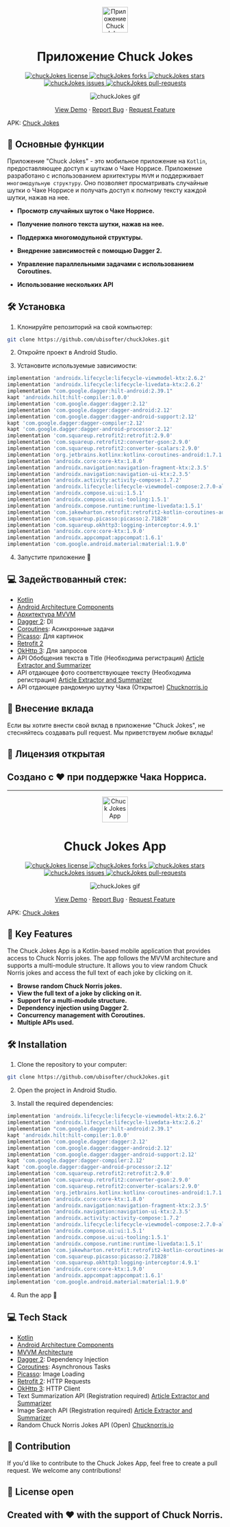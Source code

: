 <p align="center">
  <a href="https://n1s1.hsmedia.ru/b8/38/f0/b838f0f1c7a310e05dd3f888ffb46cc3/160x160_1_ee6e41234e8ca9f03664600c6c313751@785x785_0xac120004_9781560411681129191.jpeg">
    <img alt="Приложение Chuck Jokes" src="https://n1s1.hsmedia.ru/b8/38/f0/b838f0f1c7a310e05dd3f888ffb46cc3/160x160_1_ee6e41234e8ca9f03664600c6c313751@785x785_0xac120004_9781560411681129191.jpeg" width="60" />
  </a>
</p>
<h1 align="center">
  Приложение Chuck Jokes
</h1>

<p align="center">
<a href="https://github.com/ubisofter/chuckJokes/blob/master/LICENSE" target="blank">
<img src="https://img.shields.io/github/license/ubisofter/chuckJokes?style=flat-square" alt="chuckJokes license" />
</a>
<a href="https://github.com/ubisofter/chuckJokes/fork" target="blank">
<img src="https://img.shields.io/github/forks/ubisofter/chuckJokes?style=flat-square" alt="chuckJokes forks"/>
</a>
<a href="https://github.com/ubisofter/chuckJokes/stargazers" target="blank">
<img src="https://img.shields.io/github/stars/ubisofter/chuckJokes?style=flat-square" alt="chuckJokes stars"/>
</a>
<a href="https://github.com/ubisofter/chuckJokes/issues" target="blank">
<img src="https://img.shields.io/github/issues/ubisofter/chuckJokes?style=flat-square" alt="chuckJokes issues"/>
</a>
<a href="https://github.com/ubisofter/chuckJokes/pulls" target="blank">
<img src="https://img.shields.io/github/issues-pr/ubisofter/chuckJokes?style=flat-square" alt="chuckJokes pull-requests"/>
</a>
</p>

<p align="center"><img src="https://github.com/ubisofter/chuckJokes/assets/78037558/bae51cf2-77d4-4ddb-be68-0a14f6fbfe7f" alt="chuckJokes gif" /></p>

<p align="center">
    <a href="https://github.com/ubisofter/chuckJokes/blob/main/chuck.apk" target="blank">View Demo</a>
    ·
    <a href="https://github.com/ubisofter/chuckJokes/issues/new/choose">Report Bug</a>
    ·
    <a href="https://github.com/ubisofter/chuckJokes/issues/new/choose">Request Feature</a>
</p>

APK: [Chuck Jokes](https://github.com/ubisofter/chuckJokes/blob/main/chuck.apk)

## 🧐 Основные функции

Приложение "Chuck Jokes" - это мобильное приложение на `Kotlin`, предоставляющее доступ к шуткам о Чаке Норрисе. Приложение разработано с использованием архитектуры `MVVM` и поддерживает `многомодульную структуру`. Оно позволяет просматривать случайные шутки о Чаке Норрисе и получать доступ к полному тексту каждой шутки, нажав на нее.

- **Просмотр случайных шуток о Чаке Норрисе.**

- **Получение полного текста шутки, нажав на нее.**

- **Поддержка многомодульной структуры.**

- **Внедрение зависимостей с помощью Dagger 2.**

- **Управление параллельными задачами с использованием Coroutines.**

- **Использование нескольких API**

## 🛠️ Установка

1. Клонируйте репозиторий на свой компьютер:

```bash
git clone https://github.com/ubisofter/chuckJokes.git
```

2. Откройте проект в Android Studio.

3. Установите используемые зависимости:

```bash
implementation 'androidx.lifecycle:lifecycle-viewmodel-ktx:2.6.2'
implementation 'androidx.lifecycle:lifecycle-livedata-ktx:2.6.2'
implementation "com.google.dagger:hilt-android:2.39.1"
kapt 'androidx.hilt:hilt-compiler:1.0.0'
implementation 'com.google.dagger:dagger:2.12'
implementation 'com.google.dagger:dagger-android:2.12'
implementation 'com.google.dagger:dagger-android-support:2.12'
kapt 'com.google.dagger:dagger-compiler:2.12'
kapt 'com.google.dagger:dagger-android-processor:2.12'
implementation 'com.squareup.retrofit2:retrofit:2.9.0'
implementation 'com.squareup.retrofit2:converter-gson:2.9.0'
implementation 'com.squareup.retrofit2:converter-scalars:2.9.0'
implementation 'org.jetbrains.kotlinx:kotlinx-coroutines-android:1.7.1'
implementation 'androidx.core:core-ktx:1.8.0'
implementation 'androidx.navigation:navigation-fragment-ktx:2.3.5'
implementation 'androidx.navigation:navigation-ui-ktx:2.3.5'
implementation 'androidx.activity:activity-compose:1.7.2'
implementation 'androidx.lifecycle:lifecycle-viewmodel-compose:2.7.0-alpha02'
implementation 'androidx.compose.ui:ui:1.5.1'
implementation 'androidx.compose.ui:ui-tooling:1.5.1'
implementation 'androidx.compose.runtime:runtime-livedata:1.5.1'
implementation 'com.jakewharton.retrofit:retrofit2-kotlin-coroutines-adapter:0.9.2'
implementation 'com.squareup.picasso:picasso:2.71828'
implementation 'com.squareup.okhttp3:logging-interceptor:4.9.1'
implementation 'androidx.core:core-ktx:1.9.0'
implementation 'androidx.appcompat:appcompat:1.6.1'
implementation 'com.google.android.material:material:1.9.0'
```

4. Запустите приложение 🌟

## 💻 Задействованный стек:

- [Kotlin](https://kotlinlang.org/)
- [Android Architecture Components]([https://tailwindcss.com/](https://developer.android.com/jetpack/androidx/explorer))
- [Архитектура MVVM](https://ru.wikipedia.org/wiki/Model-View-ViewModel)
- [Dagger 2](https://dagger.dev/): DI
- [Coroutines](https://developer.android.com/kotlin/coroutines): Асинхронные задачи
- [Picasso](https://github.com/square/picasso): Для картинок
- [Retrofit 2](https://square.github.io/retrofit)
- [OkHttp 3](https://square.github.io/okhttp/): Для запросов
- API Обобщения текста в Title (Необходима регистрация) [Article Extractor and Summarizer](https://rapidapi.com/restyler/api/article-extractor-and-summarizer)
- API отдающее фото соответствующее тексту (Необходима регистрация) [Article Extractor and Summarizer](https://unsplash.com/documentation#search-photos)
- API отдающее рандомную шутку Чака (Открытое) [Сhucknorris.io](https://api.chucknorris.io/)

## 🍰 Внесение вклада

Если вы хотите внести свой вклад в приложение "Chuck Jokes", не стесняйтесь создавать pull request. Мы приветствуем любые вклады!

## 📃 Лицензия открытая

## Создано с ❤️ при поддержке Чака Норриса.

------------------------------------------

<p align="center">
  <a href="https://n1s1.hsmedia.ru/b8/38/f0/b838f0f1c7a310e05dd3f888ffb46cc3/160x160_1_ee6e41234e8ca9f03664600c6c313751@785x785_0xac120004_9781560411681129191.jpeg">
    <img alt="Chuck Jokes App" src="https://n1s1.hsmedia.ru/b8/38/f0/b838f0f1c7a310e05dd3f888ffb46cc3/160x160_1_ee6e41234e8ca9f03664600c6c313751@785x785_0xac120004_9781560411681129191.jpeg" width="60" />
  </a>
</p>
<h1 align="center">
  Chuck Jokes App
</h1>

<p align="center">
<a href="https://github.com/ubisofter/chuckJokes/blob/master/LICENSE" target="blank">
<img src="https://img.shields.io/github/license/ubisofter/chuckJokes?style=flat-square" alt="chuckJokes license" />
</a>
<a href="https://github.com/ubisofter/chuckJokes/fork" target="blank">
<img src="https://img.shields.io/github/forks/ubisofter/chuckJokes?style=flat-square" alt="chuckJokes forks"/>
</a>
<a href="https://github.com/ubisofter/chuckJokes/stargazers" target="blank">
<img src="https://img.shields.io/github/stars/ubisofter/chuckJokes?style=flat-square" alt="chuckJokes stars"/>
</a>
<a href="https://github.com/ubisofter/chuckJokes/issues" target="blank">
<img src="https://img.shields.io/github/issues/ubisofter/chuckJokes?style=flat-square" alt="chuckJokes issues"/>
</a>
<a href="https://github.com/ubisofter/chuckJokes/pulls" target="blank">
<img src="https://img.shields.io/github/issues-pr/ubisofter/chuckJokes?style=flat-square" alt="chuckJokes pull-requests"/>
</a>
</p>

<p align="center"><img src="https://github.com/ubisofter/chuckJokes/assets/78037558/bae51cf2-77d4-4ddb-be68-0a14f6fbfe7f" alt="chuckJokes gif" /></p>

<p align="center">
    <a href="https://github.com/ubisofter/chuckJokes/blob/main/chuck.apk" target="blank">View Demo</a>
    ·
    <a href="https://github.com/ubisofter/chuckJokes/issues/new/choose">Report Bug</a>
    ·
    <a href="https://github.com/ubisofter/chuckJokes/issues/new/choose">Request Feature</a>
</p>

APK: [Chuck Jokes](https://github.com/ubisofter/chuckJokes/blob/main/chuck.apk)

## 🧐 Key Features

The Chuck Jokes App is a Kotlin-based mobile application that provides access to Chuck Norris jokes. The app follows the MVVM architecture and supports a multi-module structure. It allows you to view random Chuck Norris jokes and access the full text of each joke by clicking on it.

- **Browse random Chuck Norris jokes.**
- **View the full text of a joke by clicking on it.**
- **Support for a multi-module structure.**
- **Dependency injection using Dagger 2.**
- **Concurrency management with Coroutines.**
- **Multiple APIs used.**

## 🛠️ Installation

1. Clone the repository to your computer:

```bash
git clone https://github.com/ubisofter/chuckJokes.git
```

2. Open the project in Android Studio.

3. Install the required dependencies:

```bash
implementation 'androidx.lifecycle:lifecycle-viewmodel-ktx:2.6.2'
implementation 'androidx.lifecycle:lifecycle-livedata-ktx:2.6.2'
implementation "com.google.dagger:hilt-android:2.39.1"
kapt 'androidx.hilt:hilt-compiler:1.0.0'
implementation 'com.google.dagger:dagger:2.12'
implementation 'com.google.dagger:dagger-android:2.12'
implementation 'com.google.dagger:dagger-android-support:2.12'
kapt 'com.google.dagger:dagger-compiler:2.12'
kapt 'com.google.dagger:dagger-android-processor:2.12'
implementation 'com.squareup.retrofit2:retrofit:2.9.0'
implementation 'com.squareup.retrofit2:converter-gson:2.9.0'
implementation 'com.squareup.retrofit2:converter-scalars:2.9.0'
implementation 'org.jetbrains.kotlinx:kotlinx-coroutines-android:1.7.1'
implementation 'androidx.core:core-ktx:1.8.0'
implementation 'androidx.navigation:navigation-fragment-ktx:2.3.5'
implementation 'androidx.navigation:navigation-ui-ktx:2.3.5'
implementation 'androidx.activity:activity-compose:1.7.2'
implementation 'androidx.lifecycle:lifecycle-viewmodel-compose:2.7.0-alpha02'
implementation 'androidx.compose.ui:ui:1.5.1'
implementation 'androidx.compose.ui:ui-tooling:1.5.1'
implementation 'androidx.compose.runtime:runtime-livedata:1.5.1'
implementation 'com.jakewharton.retrofit:retrofit2-kotlin-coroutines-adapter:0.9.2'
implementation 'com.squareup.picasso:picasso:2.71828'
implementation 'com.squareup.okhttp3:logging-interceptor:4.9.1'
implementation 'androidx.core:core-ktx:1.9.0'
implementation 'androidx.appcompat:appcompat:1.6.1'
implementation 'com.google.android.material:material:1.9.0'
```

4. Run the app 🌟
   
## 💻 Tech Stack

- [Kotlin](https://kotlinlang.org/)
- [Android Architecture Components]([https://tailwindcss.com/](https://developer.android.com/jetpack/androidx/explorer))
- [MVVM Architecture](https://ru.wikipedia.org/wiki/Model-View-ViewModel)
- [Dagger 2](https://dagger.dev/): Dependency Injection
- [Coroutines](https://developer.android.com/kotlin/coroutines): Asynchronous Tasks
- [Picasso](https://github.com/square/picasso): Image Loading
- [Retrofit 2](https://square.github.io/retrofit): HTTP Requests
- [OkHttp 3](https://square.github.io/okhttp/): HTTP Client
- Text Summarization API (Registration required) [Article Extractor and Summarizer](https://rapidapi.com/restyler/api/article-extractor-and-summarizer)
- Image Search API (Registration required) [Article Extractor and Summarizer](https://unsplash.com/documentation#search-photos)
- Random Chuck Norris Jokes API (Open) [Сhucknorris.io](https://api.chucknorris.io/)

## 🍰 Contribution
If you'd like to contribute to the Chuck Jokes App, feel free to create a pull request. We welcome any contributions!

## 📃 License open

## Created with ❤️ with the support of Chuck Norris.
